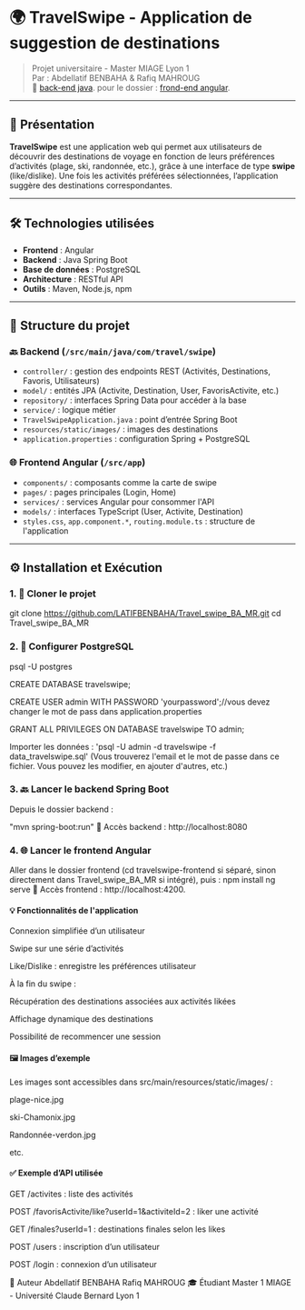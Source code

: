# 🌍 TravelSwipe - Application de suggestion de destinations

> Projet universitaire - Master MIAGE Lyon 1  
> Par : Abdellatif BENBAHA & Rafiq MAHROUG  
> 🔗 [back-end java](https://github.com/LATIFBENBAHA/Travel_swipe_BA_MR.git).
pour le dossier  : [frond-end angular](https://github.com/LATIFBENBAHA/travelswipe-front-end.git).


---

## 🧠 Présentation

**TravelSwipe** est une application web qui permet aux utilisateurs de découvrir des destinations de voyage en fonction de leurs préférences d’activités (plage, ski, randonnée, etc.), grâce à une interface de type **swipe** (like/dislike). Une fois les activités préférées sélectionnées, l’application suggère des destinations correspondantes.

---

## 🛠️ Technologies utilisées

- **Frontend** : Angular
- **Backend** : Java Spring Boot
- **Base de données** : PostgreSQL
- **Architecture** : RESTful API
- **Outils** : Maven, Node.js, npm

---

## 📁 Structure du projet

### 🔙 Backend (`/src/main/java/com/travel/swipe`)

- `controller/` : gestion des endpoints REST (Activités, Destinations, Favoris, Utilisateurs)
- `model/` : entités JPA (Activite, Destination, User, FavorisActivite, etc.)
- `repository/` : interfaces Spring Data pour accéder à la base
- `service/` : logique métier
- `TravelSwipeApplication.java` : point d’entrée Spring Boot
- `resources/static/images/` : images des destinations
- `application.properties` : configuration Spring + PostgreSQL

### 🌐 Frontend Angular (`/src/app`)

- `components/` : composants comme la carte de swipe
- `pages/` : pages principales (Login, Home)
- `services/` : services Angular pour consommer l'API
- `models/` : interfaces TypeScript (User, Activite, Destination)
- `styles.css`, `app.component.*`, `routing.module.ts` : structure de l'application

---

## ⚙️ Installation et Exécution

### 1. 🔄 Cloner le projet
git clone https://github.com/LATIFBENBAHA/Travel_swipe_BA_MR.git
cd Travel_swipe_BA_MR
### 2. 🐘 Configurer PostgreSQL
psql -U postgres

CREATE DATABASE travelswipe;

CREATE USER admin WITH PASSWORD 'yourpassword';//vous devez changer le mot de pass dans application.properties 

GRANT ALL PRIVILEGES ON DATABASE travelswipe TO admin;

Importer les données :
'psql -U admin -d travelswipe -f data_travelswipe.sql' (Vous trouverez l'email et le mot de passe dans ce fichier. Vous pouvez les modifier, en ajouter d'autres, etc.)

### 3. 🔙 Lancer le backend Spring Boot
Depuis le dossier backend :

"mvn spring-boot:run"
📍 Accès backend : http://localhost:8080
### 4. 🌐 Lancer le frontend Angular
Aller dans le dossier frontend (cd travelswipe-frontend si séparé, sinon directement dans Travel_swipe_BA_MR si intégré), puis :
npm install
ng serve
📍 Accès frontend : http://localhost:4200.

#### 💡 Fonctionnalités de l'application
Connexion simplifiée d’un utilisateur

Swipe sur une série d’activités

Like/Dislike : enregistre les préférences utilisateur

À la fin du swipe :

Récupération des destinations associées aux activités likées

Affichage dynamique des destinations

Possibilité de recommencer une session
#### 🖼️ Images d’exemple

Les images sont accessibles dans src/main/resources/static/images/ :

plage-nice.jpg

ski-Chamonix.jpg

Randonnée-verdon.jpg

etc.

#### ✅ Exemple d’API utilisée
GET /activites : liste des activités

POST /favorisActivite/like?userId=1&activiteId=2 : liker une activité

GET /finales?userId=1 : destinations finales selon les likes

POST /users : inscription d’un utilisateur

POST /login : connexion d’un utilisateur

👤 Auteur
Abdellatif BENBAHA
Rafiq MAHROUG
🎓 Étudiant Master 1 MIAGE - Université Claude Bernard Lyon 1
